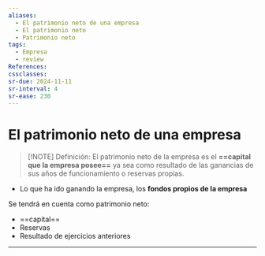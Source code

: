 ```yaml
---
aliases:
  - El patrimonio neto de una empresa
  - El patrimonio neto
  - Patrimonio neto
tags:
  - Empresa
  - review
References: 
cssclasses:
sr-due: 2024-11-11
sr-interval: 4
sr-ease: 230
---
```

# El patrimonio neto de una empresa

> [!NOTE] Definición: 
> El patrimonio neto de la empresa es el **==capital que la empresa posee==** ya sea como resultado de las ganancias de sus años de funcionamiento o reservas propias. 

+ Lo que ha ido ganando la empresa, los **fondos propios de la empresa**

Se tendrá en cuenta como patrimonio neto:
+ ==capital==
+ Reservas 
+ Resultado de ejercicios anteriores 

***